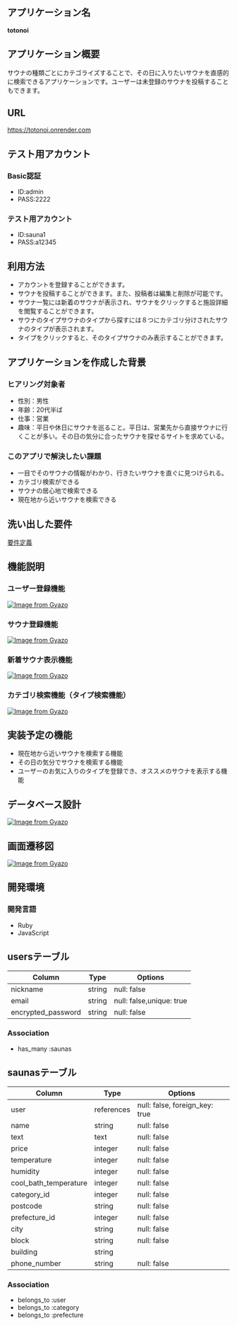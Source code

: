 ## アプリケーション名	
**totonoi**
## アプリケーション概要	
サウナの種類ごとにカテゴライズすることで、その日に入りたいサウナを直感的に検索できるアプリケーションです。ユーザーは未登録のサウナを投稿することもできます。
## URL
https://totonoi.onrender.com
## テスト用アカウント	
### Basic認証
* ID:admin  
* PASS:2222  
### テスト用アカウント
* ID:sauna1  
* PASS:a12345  
## 利用方法	
* アカウントを登録することができます。  
* サウナを投稿することができます。また、投稿者は編集と削除が可能です。  
* サウナ一覧には新着のサウナが表示され、サウナをクリックすると施設詳細を閲覧することができます。  
* サウナのタイプサウナのタイプから探すには８つにカテゴリ分けされたサウナのタイプが表示されます。  
* タイプをクリックすると、そのタイプサウナのみ表示することができます。  
## アプリケーションを作成した背景	
### ヒアリング対象者
* 性別：男性
* 年齢：20代半ば
* 仕事：営業
* 趣味：平日や休日にサウナを巡ること。平日は、営業先から直接サウナに行くことが多い。その日の気分に合ったサウナを探せるサイトを求めている。

### このアプリで解決したい課題
* 一目でそのサウナの情報がわかり、行きたいサウナを直ぐに見つけられる。
* カテゴリ検索ができる
* サウナの居心地で検索できる
* 現在地から近いサウナを検索できる
## 洗い出した要件
[要件定義](https://docs.google.com/spreadsheets/d/1r9txovVZnErDrK6COW6YvjeqGi0ZhQSXKq-E63nCkZM/edit?usp=sharing)
## 機能説明
### ユーザー登録機能
[![Image from Gyazo](https://i.gyazo.com/8a901a57a5b43764a7b7cf0409d63d4d.png)](https://gyazo.com/8a901a57a5b43764a7b7cf0409d63d4d)
### サウナ登録機能
[![Image from Gyazo](https://i.gyazo.com/5fd879064dcf24478decae95536f7106.gif)](https://gyazo.com/5fd879064dcf24478decae95536f7106)
### 新着サウナ表示機能
[![Image from Gyazo](https://i.gyazo.com/5d7753bd5338d99164cf26693a2b64cf.jpg)](https://gyazo.com/5d7753bd5338d99164cf26693a2b64cf)
### カテゴリ検索機能（タイプ検索機能）
[![Image from Gyazo](https://i.gyazo.com/3b7a846b6d69c21dca4874da78f8c057.jpg)](https://gyazo.com/3b7a846b6d69c21dca4874da78f8c057)
## 実装予定の機能
* 現在地から近いサウナを検索する機能
* その日の気分でサウナを検索する機能
* ユーザーのお気に入りのタイプを登録でき、オススメのサウナを表示する機能
## データベース設計 
[![Image from Gyazo](https://i.gyazo.com/e7563fb2d5c7d6232e186545e685bf0e.png)](https://gyazo.com/e7563fb2d5c7d6232e186545e685bf0e)
## 画面遷移図	
[![Image from Gyazo](https://i.gyazo.com/908533bb8815773cb2bfafd393e7d0a6.png)](https://gyazo.com/908533bb8815773cb2bfafd393e7d0a6)
## 開発環境	
### 開発言語
* Ruby
* JavaScript

## usersテーブル
| Column              | Type       | Options                       |
| ------------------- | ---------- | ----------------------------- |
| nickname            | string     | null: false                   |
| email               | string     | null: false,unique: true      |
| encrypted_password  | string     | null: false                   |
### Association
- has_many :saunas

## saunasテーブル
| Column                | Type        | Options                         |
| --------------------- | ----------- | ------------------------------- |
| user                  | references  | null: false, foreign_key: true  |
| name                  | string      | null: false                     |
| text                  | text        | null: false                     |
| price                 | integer     | null: false                     |
| temperature           | integer     | null: false                     |
| humidity              | integer     | null: false                     |
| cool_bath_temperature | integer     | null: false                     |
| category_id           | integer     | null: false                     |
| postcode              | string      | null: false                     |
| prefecture_id         | integer     | null: false                     |
| city                  | string      | null: false                     |
| block                 | string      | null: false                     |
| building              | string      |                                 |
| phone_number          | string      | null: false                     |
### Association
- belongs_to :user
- belongs_to :category
- belongs_to :prefecture
